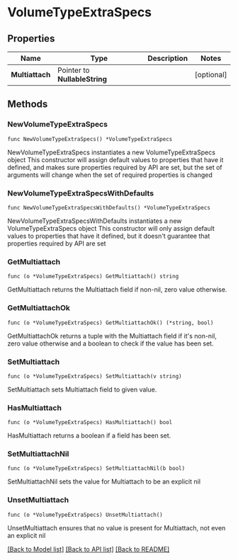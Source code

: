 # VolumeTypeExtraSpecs

## Properties

Name | Type | Description | Notes
------------ | ------------- | ------------- | -------------
**Multiattach** | Pointer to **NullableString** |  | [optional] 

## Methods

### NewVolumeTypeExtraSpecs

`func NewVolumeTypeExtraSpecs() *VolumeTypeExtraSpecs`

NewVolumeTypeExtraSpecs instantiates a new VolumeTypeExtraSpecs object
This constructor will assign default values to properties that have it defined,
and makes sure properties required by API are set, but the set of arguments
will change when the set of required properties is changed

### NewVolumeTypeExtraSpecsWithDefaults

`func NewVolumeTypeExtraSpecsWithDefaults() *VolumeTypeExtraSpecs`

NewVolumeTypeExtraSpecsWithDefaults instantiates a new VolumeTypeExtraSpecs object
This constructor will only assign default values to properties that have it defined,
but it doesn't guarantee that properties required by API are set

### GetMultiattach

`func (o *VolumeTypeExtraSpecs) GetMultiattach() string`

GetMultiattach returns the Multiattach field if non-nil, zero value otherwise.

### GetMultiattachOk

`func (o *VolumeTypeExtraSpecs) GetMultiattachOk() (*string, bool)`

GetMultiattachOk returns a tuple with the Multiattach field if it's non-nil, zero value otherwise
and a boolean to check if the value has been set.

### SetMultiattach

`func (o *VolumeTypeExtraSpecs) SetMultiattach(v string)`

SetMultiattach sets Multiattach field to given value.

### HasMultiattach

`func (o *VolumeTypeExtraSpecs) HasMultiattach() bool`

HasMultiattach returns a boolean if a field has been set.

### SetMultiattachNil

`func (o *VolumeTypeExtraSpecs) SetMultiattachNil(b bool)`

 SetMultiattachNil sets the value for Multiattach to be an explicit nil

### UnsetMultiattach
`func (o *VolumeTypeExtraSpecs) UnsetMultiattach()`

UnsetMultiattach ensures that no value is present for Multiattach, not even an explicit nil

[[Back to Model list]](../README.md#documentation-for-models) [[Back to API list]](../README.md#documentation-for-api-endpoints) [[Back to README]](../README.md)


